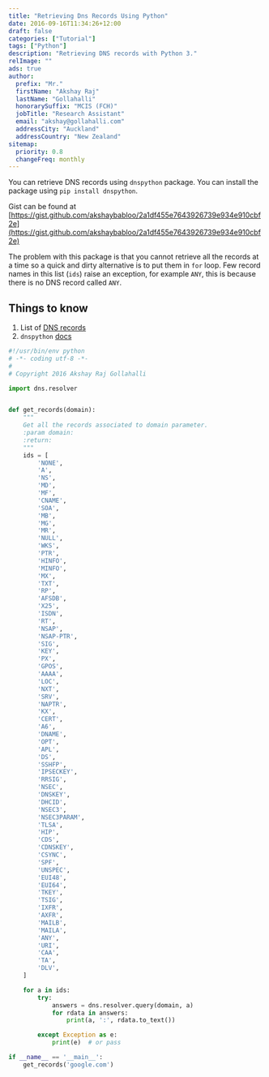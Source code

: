 ```yaml
---
title: "Retrieving Dns Records Using Python"
date: 2016-09-16T11:34:26+12:00
draft: false
categories: ["Tutorial"]
tags: ["Python"]
description: "Retrieving DNS records with Python 3."
relImage: ""
ads: true
author:
  prefix: "Mr."
  firstName: "Akshay Raj"
  lastName: "Gollahalli"
  honorarySuffix: "MCIS (FCH)"
  jobTitle: "Research Assistant"
  email: "akshay@gollahalli.com"
  addressCity: "Auckland"
  addressCountry: "New Zealand"
sitemap:
  priority: 0.8
  changeFreq: monthly
---
```


You can retrieve DNS records using `dnspython` package. You can install the package using `pip install dnspython`.

Gist can be found at [https://gist.github.com/akshaybabloo/2a1df455e7643926739e934e910cbf2e](https://gist.github.com/akshaybabloo/2a1df455e7643926739e934e910cbf2e)

The problem with this package is that you cannot retrieve all the records at a time so a quick and dirty alternative is to put them in `for` loop. Few record names in this list (`ids`) raise an exception, for example `ANY`, this is because there is no DNS record called `ANY`.

## Things to know

1.  List of [DNS records](https://en.wikipedia.org/wiki/List_of_DNS_record_types)
2.  `dnspython` [docs](http://www.dnspython.org/docs/1.14.0/)

```python
#!/usr/bin/env python
# -*- coding utf-8 -*-
#
# Copyright 2016 Akshay Raj Gollahalli

import dns.resolver


def get_records(domain):
    """
    Get all the records associated to domain parameter.
    :param domain:
    :return:
    """
    ids = [
        'NONE',
        'A',
        'NS',
        'MD',
        'MF',
        'CNAME',
        'SOA',
        'MB',
        'MG',
        'MR',
        'NULL',
        'WKS',
        'PTR',
        'HINFO',
        'MINFO',
        'MX',
        'TXT',
        'RP',
        'AFSDB',
        'X25',
        'ISDN',
        'RT',
        'NSAP',
        'NSAP-PTR',
        'SIG',
        'KEY',
        'PX',
        'GPOS',
        'AAAA',
        'LOC',
        'NXT',
        'SRV',
        'NAPTR',
        'KX',
        'CERT',
        'A6',
        'DNAME',
        'OPT',
        'APL',
        'DS',
        'SSHFP',
        'IPSECKEY',
        'RRSIG',
        'NSEC',
        'DNSKEY',
        'DHCID',
        'NSEC3',
        'NSEC3PARAM',
        'TLSA',
        'HIP',
        'CDS',
        'CDNSKEY',
        'CSYNC',
        'SPF',
        'UNSPEC',
        'EUI48',
        'EUI64',
        'TKEY',
        'TSIG',
        'IXFR',
        'AXFR',
        'MAILB',
        'MAILA',
        'ANY',
        'URI',
        'CAA',
        'TA',
        'DLV',
    ]

    for a in ids:
        try:
            answers = dns.resolver.query(domain, a)
            for rdata in answers:
                print(a, ':', rdata.to_text())

        except Exception as e:
            print(e)  # or pass

if __name__ == '__main__':
    get_records('google.com')
```
